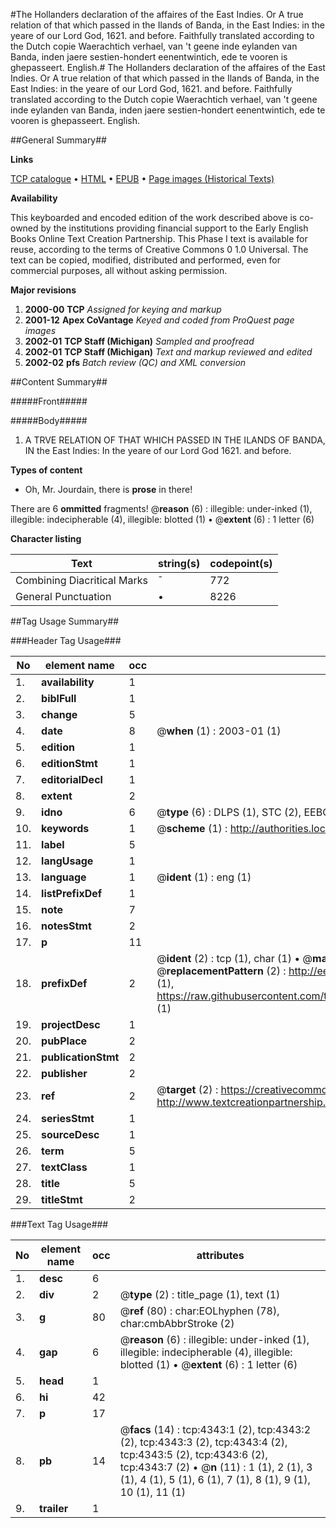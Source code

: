 #The Hollanders declaration of the affaires of the East Indies. Or A true relation of that which passed in the Ilands of Banda, in the East Indies: in the yeare of our Lord God, 1621. and before. Faithfully translated according to the Dutch copie Waerachtich verhael, van 't geene inde eylanden van Banda, inden jaere sestien-hondert eenentwintich, ede te vooren is ghepasseert. English.#
The Hollanders declaration of the affaires of the East Indies. Or A true relation of that which passed in the Ilands of Banda, in the East Indies: in the yeare of our Lord God, 1621. and before. Faithfully translated according to the Dutch copie
Waerachtich verhael, van 't geene inde eylanden van Banda, inden jaere sestien-hondert eenentwintich, ede te vooren is ghepasseert. English.

##General Summary##

**Links**

[TCP catalogue](http://www.ota.ox.ac.uk/tcp/)  • 
[HTML](http://tei.it.ox.ac.uk/tcp/Texts-HTML/free/A03/A03476.html)  • 
[EPUB](http://tei.it.ox.ac.uk/tcp/Texts-EPUB/free/A03/A03476.epub) • 
[Page images (Historical Texts)](https://data.historicaltexts.jisc.ac.uk/view?pubId=eebo-99839883e&pageId=eebo-99839883e-4343-1)

**Availability**

This keyboarded and encoded edition of the
	       work described above is co-owned by the institutions
	       providing financial support to the Early English Books
	       Online Text Creation Partnership. This Phase I text is
	       available for reuse, according to the terms of Creative
	       Commons 0 1.0 Universal. The text can be copied,
	       modified, distributed and performed, even for
	       commercial purposes, all without asking permission.

**Major revisions**

1. __2000-00__ __TCP__ *Assigned for keying and markup*
1. __2001-12__ __Apex CoVantage__ *Keyed and coded from ProQuest page images*
1. __2002-01__ __TCP Staff (Michigan)__ *Sampled and proofread*
1. __2002-01__ __TCP Staff (Michigan)__ *Text and markup reviewed and edited*
1. __2002-02__ __pfs__ *Batch review (QC) and XML conversion*

##Content Summary##

#####Front#####

#####Body#####

1. A TRVE RELATION OF THAT WHICH PASSED IN THE ILANDS OF BANDA, IN the East Indies: In the yeare of our Lord God 1621. and before.

**Types of content**

  * Oh, Mr. Jourdain, there is **prose** in there!

There are 6 **ommitted** fragments! 
 @__reason__ (6) : illegible: under-inked (1), illegible: indecipherable (4), illegible: blotted (1)  •  @__extent__ (6) : 1 letter (6)

**Character listing**


|Text|string(s)|codepoint(s)|
|---|---|---|
|Combining             Diacritical Marks|̄|772|
|General Punctuation|•|8226|

##Tag Usage Summary##

###Header Tag Usage###

|No|element name|occ|attributes|
|---|---|---|---|
|1.|__availability__|1||
|2.|__biblFull__|1||
|3.|__change__|5||
|4.|__date__|8| @__when__ (1) : 2003-01 (1)|
|5.|__edition__|1||
|6.|__editionStmt__|1||
|7.|__editorialDecl__|1||
|8.|__extent__|2||
|9.|__idno__|6| @__type__ (6) : DLPS (1), STC (2), EEBO-CITATION (1), PROQUEST (1), VID (1)|
|10.|__keywords__|1| @__scheme__ (1) : http://authorities.loc.gov/ (1)|
|11.|__label__|5||
|12.|__langUsage__|1||
|13.|__language__|1| @__ident__ (1) : eng (1)|
|14.|__listPrefixDef__|1||
|15.|__note__|7||
|16.|__notesStmt__|2||
|17.|__p__|11||
|18.|__prefixDef__|2| @__ident__ (2) : tcp (1), char (1)  •  @__matchPattern__ (2) : ([0-9\-]+):([0-9IVX]+) (1), (.+) (1)  •  @__replacementPattern__ (2) : http://eebo.chadwyck.com/downloadtiff?vid=$1&page=$2 (1), https://raw.githubusercontent.com/textcreationpartnership/Texts/master/tcpchars.xml#$1 (1)|
|19.|__projectDesc__|1||
|20.|__pubPlace__|2||
|21.|__publicationStmt__|2||
|22.|__publisher__|2||
|23.|__ref__|2| @__target__ (2) : https://creativecommons.org/publicdomain/zero/1.0/ (1), http://www.textcreationpartnership.org/docs/. (1)|
|24.|__seriesStmt__|1||
|25.|__sourceDesc__|1||
|26.|__term__|5||
|27.|__textClass__|1||
|28.|__title__|5||
|29.|__titleStmt__|2||


###Text Tag Usage###

|No|element name|occ|attributes|
|---|---|---|---|
|1.|__desc__|6||
|2.|__div__|2| @__type__ (2) : title_page (1), text (1)|
|3.|__g__|80| @__ref__ (80) : char:EOLhyphen (78), char:cmbAbbrStroke (2)|
|4.|__gap__|6| @__reason__ (6) : illegible: under-inked (1), illegible: indecipherable (4), illegible: blotted (1)  •  @__extent__ (6) : 1 letter (6)|
|5.|__head__|1||
|6.|__hi__|42||
|7.|__p__|17||
|8.|__pb__|14| @__facs__ (14) : tcp:4343:1 (2), tcp:4343:2 (2), tcp:4343:3 (2), tcp:4343:4 (2), tcp:4343:5 (2), tcp:4343:6 (2), tcp:4343:7 (2)  •  @__n__ (11) : 1 (1), 2 (1), 3 (1), 4 (1), 5 (1), 6 (1), 7 (1), 8 (1), 9 (1), 10 (1), 11 (1)|
|9.|__trailer__|1||
